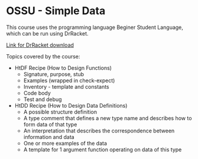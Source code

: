 # OSSU - Simple Data

This course uses the programming language Beginer Student Language, which can be run using DrRacket.

[Link for DrRacket download](https://racket-lang.org)

Topics covered by the course:

- HtDF Recipe (How to Design Functions)
  - Signature, purpose, stub
  - Examples (wrapped in check-expect)
  - Inventory - template and constants
  - Code body
  - Test and debug
- HtDD Recipe (How to Design Data Definitions)
  - A possible structure definition
  - A type comment that defines a new type name and describes how to form data of that type
  - An interpretation that describes the correspondence between information and data
  - One or more examples of the data
  - A template for 1 argument function operating on data of this type
